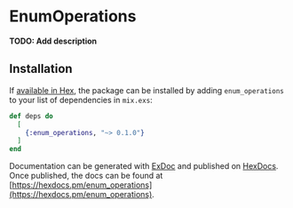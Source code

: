 # EnumOperations

**TODO: Add description**

## Installation

If [available in Hex](https://hex.pm/docs/publish), the package can be installed
by adding `enum_operations` to your list of dependencies in `mix.exs`:

```elixir
def deps do
  [
    {:enum_operations, "~> 0.1.0"}
  ]
end
```

Documentation can be generated with [ExDoc](https://github.com/elixir-lang/ex_doc)
and published on [HexDocs](https://hexdocs.pm). Once published, the docs can
be found at [https://hexdocs.pm/enum_operations](https://hexdocs.pm/enum_operations).


